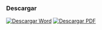 
### Descargar

<a href="#"><img src="../imagenes/icono-word.png" alt="Descargar Word"></a> <a href="reglamento-proteccion-civil.pdf"><img src="../imagenes/icono-pdf.png" alt="Descargar PDF"></a>
